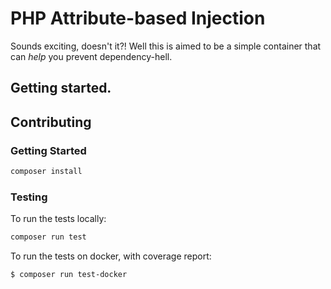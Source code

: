 # PHP Attribute-based Injection

Sounds exciting, doesn't it?! Well this is aimed to be a simple container that
can _help_ you prevent dependency-hell.

## Getting started.


## Contributing

### Getting Started
```sh
composer install
```

### Testing
To run the tests locally:
```sh
composer run test
```

To run the tests on docker, with coverage report:
```sh
$ composer run test-docker
```